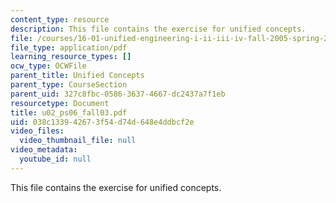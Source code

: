 ```yaml
---
content_type: resource
description: This file contains the exercise for unified concepts.
file: /courses/16-01-unified-engineering-i-ii-iii-iv-fall-2005-spring-2006/038c133942673f54d74d648e4ddbcf2e_u02_ps06_fall03.pdf
file_type: application/pdf
learning_resource_types: []
ocw_type: OCWFile
parent_title: Unified Concepts
parent_type: CourseSection
parent_uid: 327c8fbc-0586-3637-4667-dc2437a7f1eb
resourcetype: Document
title: u02_ps06_fall03.pdf
uid: 038c1339-4267-3f54-d74d-648e4ddbcf2e
video_files:
  video_thumbnail_file: null
video_metadata:
  youtube_id: null
---
```

This file contains the exercise for unified concepts.

